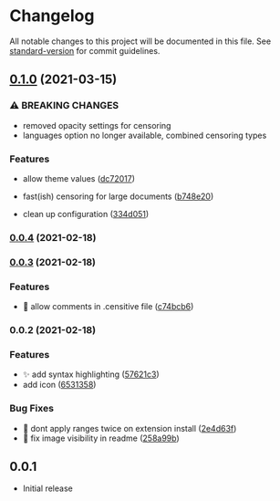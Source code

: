 # Changelog

All notable changes to this project will be documented in this file. See [standard-version](https://github.com/conventional-changelog/standard-version) for commit guidelines.

## [0.1.0](https://github.com/1nVitr0/plugin-vscode-censitive/compare/v0.0.4...v0.1.0) (2021-03-15)


### ⚠ BREAKING CHANGES

* removed opacity settings for censoring
* languages option no longer available, combined censoring types

### Features

* allow theme values ([dc72017](https://github.com/1nVitr0/plugin-vscode-censitive/commit/dc720179f249b2d9a9e4d912a188ee3798db836a))
* fast(ish) censoring for large documents ([b748e20](https://github.com/1nVitr0/plugin-vscode-censitive/commit/b748e20d735a6a06afe8b50df7730b1698540dbe))


* clean up configuration ([334d051](https://github.com/1nVitr0/plugin-vscode-censitive/commit/334d051a13be9798cbf6b478137e1885fca64060))

### [0.0.4](https://github.com/1nVitr0/plugin-vscode-censitive/compare/v0.0.3...v0.0.4) (2021-02-18)

### [0.0.3](https://github.com/1nVitr0/plugin-vscode-censitive/compare/v0.0.2...v0.0.3) (2021-02-18)


### Features

* :sparkler: allow comments in .censitive file ([c74bcb6](https://github.com/1nVitr0/plugin-vscode-censitive/commit/c74bcb64b0fc196f6fdfd5c85b94ce0cb7611ba7))

### 0.0.2 (2021-02-18)


### Features

* :sparkles: add syntax highlighting ([57621c3](https://github.com/1nVitr0/plugin-vscode-censitive/commit/57621c303e442535e5a128ddd9655fc0356bbd03))
* add icon ([6531358](https://github.com/1nVitr0/plugin-vscode-censitive/commit/653135867bf03e0828a295220ca890f29fdc31a3))


### Bug Fixes

* :bug: dont apply ranges twice on extension install ([2e4d63f](https://github.com/1nVitr0/plugin-vscode-censitive/commit/2e4d63f47b5662080dccf8690ddb01f897fe416c))
* :pencil: fix image visibility in readme ([258a99b](https://github.com/1nVitr0/plugin-vscode-censitive/commit/258a99b8a0ce0c3bb41cddbc447a78b0654c2a77))

## 0.0.1

- Initial release
